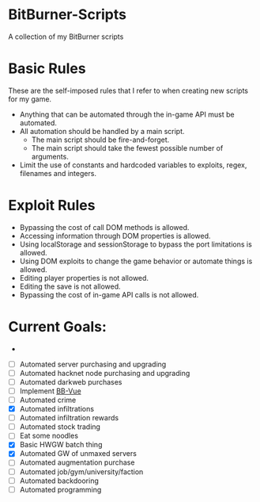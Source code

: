 # BitBurner-Scripts
A collection of my BitBurner scripts

# Basic Rules
These are the self-imposed rules that I refer to when creating new scripts for my game.

* Anything that can be automated through the in-game API must be automated.
* All automation should be handled by a main script.
   * The main script should be fire-and-forget.
   * The main script should take the fewest possible number of arguments.
* Limit the use of constants and hardcoded variables to exploits, regex, filenames and integers.


# Exploit Rules

* Bypassing the cost of call DOM methods is allowed.
* Accessing information through DOM properties is allowed.
* Using localStorage and sessionStorage to bypass the port limitations is allowed.
* Using DOM exploits to change the game behavior or automate things is allowed.
* Editing player properties is not allowed.
* Editing the save is not allowed.
* Bypassing the cost of in-game API calls is not allowed.


# Current Goals:
- 
- [ ] Automated server purchasing and upgrading
- [ ] Automated hacknet node purchasing and upgrading
- [ ] Automated darkweb purchases
- [ ] Implement [BB-Vue](https://github.com/smolgumball/bb-vue)
- [ ] Automated crime
- [x] Automated infiltrations
- [ ] Automated infiltration rewards
- [ ] Automated stock trading
- [ ] Eat some noodles
- [x] Basic HWGW batch thing
- [x] Automated GW of unmaxed servers
- [ ] Automated augmentation purchase
- [ ] Automated job/gym/university/faction
- [ ] Automated backdooring
- [ ] Automated programming
